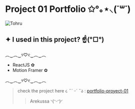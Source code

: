 # Project 01 Portfolio ✩°｡⋆⸜(˙꒳​˙)

![Tohru](https://i.pinimg.com/originals/c7/68/46/c768463782cef6ce7e65faf130e782db.gif)

## ✦ I used in this project? ☝️(°□°) 
  ︵‿︵‿୨♡୧‿︵‿︵
 - ReactJS ✿
 - Motion Framer ✿
 
︵‿︵‿୨♡୧‿︵‿︵
 
>check the project here ૮ ˶´ ᵕˋ ˶ა : [portfolio-proyect-01](https://portfolio-project-arekussa-01.netlify.app/)
>
>>Arekussa ◝(ᵔᵕᵔ)◜
